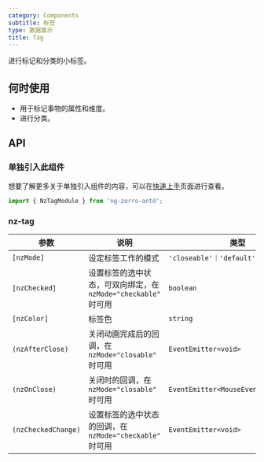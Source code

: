 ```yaml
---
category: Components
subtitle: 标签
type: 数据展示
title: Tag
---
```


进行标记和分类的小标签。

## 何时使用

- 用于标记事物的属性和维度。
- 进行分类。

## API

### 单独引入此组件

想要了解更多关于单独引入组件的内容，可以在[快速上手](/docs/getting-started/zh#单独引入某个组件)页面进行查看。

```ts
import { NzTagModule } from 'ng-zorro-antd';
```

### nz-tag

| 参数 | 说明 | 类型 | 默认值 |
| --- | --- | --- | --- |
| `[nzMode]` | 设定标签工作的模式 | `'closeable'｜'default'｜'checkable'` | `'default'` |
| `[nzChecked]` | 设置标签的选中状态，可双向绑定，在 `nzMode="checkable"` 时可用 | `boolean` | `false` |
| `[nzColor]` | 标签色 | `string` | - |
| `(nzAfterClose)` | 关闭动画完成后的回调，在 `nzMode="closable"` 时可用 | `EventEmitter<void>` | - |
| `(nzOnClose)` | 关闭时的回调，在 `nzMode="closable"` 时可用 | `EventEmitter<MouseEvent>` | - |
| `(nzCheckedChange)` | 设置标签的选中状态的回调，在 `nzMode="checkable"` 时可用 | `EventEmitter<void>` | - |
